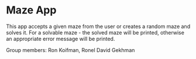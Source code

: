 # Maze App

This app accepts a given maze from the user or creates a random maze and solves it.
For a solvable maze - the solved maze will be printed, otherwise an appropriate
error message will be printed.

Group members: Ron Koifman, Ronel David Gekhman
